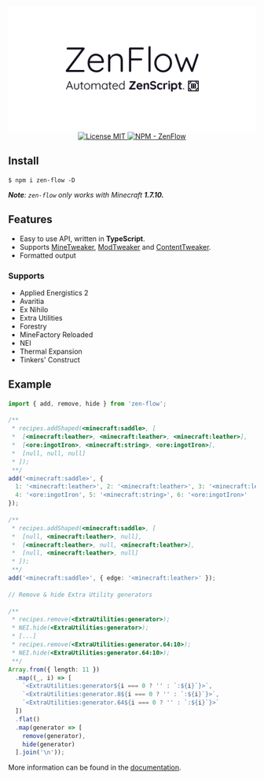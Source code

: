 <div align="center">
  <img src="logo.png" width="512" alt="logo">
</div>

<div align="center">
  <a href="/LICENSE">
    <img alt="License MIT" src="https://img.shields.io/badge/license-MIT-blue.svg" />
  </a>
  <a href="https://www.npmjs.com/package/zen-flow">
    <img alt="NPM - ZenFlow" src="https://img.shields.io/npm/v/zen-flow" />
  </a>
</div>

## Install

```shell
$ npm i zen-flow -D
```

***Note**: `zen-flow` only works with Minecraft **1.7.10.***

## Features

 - Easy to use API, written in <b>TypeScript</b>.
 - Supports [MineTweaker](https://minetweaker3.aizistral.com/wiki/Main_Page), [ModTweaker](https://minetweaker3.aizistral.com/wiki/ModTweaker) and [ContentTweaker](https://minetweaker3.aizistral.com/wiki/ContentTweaker).
 - Formatted output

### Supports

 - Applied Energistics 2
 - Avaritia
 - Ex Nihilo
 - Extra Utilities
 - Forestry
 - MineFactory Reloaded
 - NEI
 - Thermal Expansion
 - Tinkers' Construct

## Example

```TypeScript
import { add, remove, hide } from 'zen-flow';

/**
 * recipes.addShaped(<minecraft:saddle>, [
 * 	[<minecraft:leather>, <minecraft:leather>, <minecraft:leather>],
 * 	[<ore:ingotIron>, <minecraft:string>, <ore:ingotIron>],
 * 	[null, null, null]
 * ]);
 **/
add('<minecraft:saddle>', {
  1: '<minecraft:leather>', 2: '<minecraft:leather>', 3: '<minecraft:leather>',
  4: '<ore:ingotIron', 5: '<minecraft:string>', 6: '<ore:ingotIron>'
});

/**
 * recipes.addShaped(<minecraft:saddle>, [
 * 	[null, <minecraft:leather>, null],
 * 	[<minecraft:leather>, null, <minecraft:leather>],
 * 	[null, <minecraft:leather>, null]
 * ]);
 **/
add('<minecraft:saddle>', { edge: '<minecraft:leather>' });

// Remove & hide Extra Utility generators

/**
 * recipes.remove(<ExtraUtilities:generator>);
 * NEI.hide(<ExtraUtilities:generator>);
 * [...]
 * recipes.remove(<ExtraUtilities:generator.64:10>);
 * NEI.hide(<ExtraUtilities:generator.64:10>);
 **/
Array.from({ length: 11 })
  .map((_, i) => [
    `<ExtraUtilities:generator${i === 0 ? '' : `:${i}`}>`,
    `<ExtraUtilities:generator.8${i === 0 ? '' : `:${i}`}>`,
    `<ExtraUtilities:generator.64${i === 0 ? '' : `:${i}`}>`
  ])
  .flat()
  .map(generator => [
    remove(generator),
    hide(generator)
  ].join('\n'));
```

More information can be found in the [documentation](https://chronodave.github.io/zen-flow).

